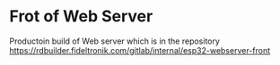 # Frot of Web Server

Productoin build of Web server which is in the repository https://rdbuilder.fideltronik.com/gitlab/internal/esp32-webserver-front